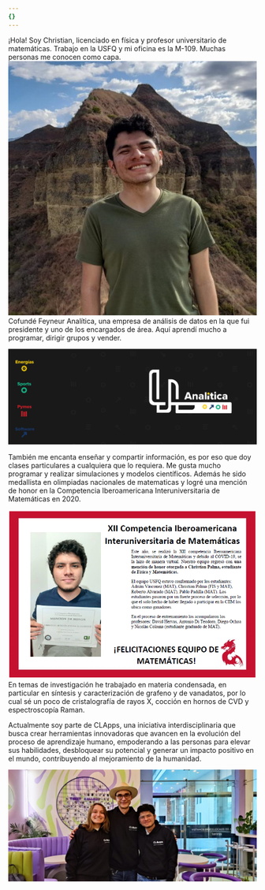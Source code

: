 ```yaml
---
{}
---
```

   
¡Hola! Soy Christian, licenciado en física y profesor universitario de matemáticas. Trabajo en la USFQ y mi oficina es la M-109. Muchas personas me conocen como capa.      
![](../../images/Pasted%20image%2020231011185809.png)      
Cofundé Feyneur Analítica, una empresa de análisis de datos en la que fui presidente y uno de los encargados de área. Aquí aprendí mucho a programar, dirigir grupos y vender.      
      
![](../../images/Pasted%20image%2020231011185646.png)      
      
También me encanta enseñar y compartir información, es por eso que doy clases particulares a cualquiera que lo requiera. Me gusta mucho programar y realizar simulaciones y modelos científicos. Además he sido medallista en olimpiadas nacionales de matematicas y logré una mención de honor en la Competencia Iberoamericana Interuniversitaria de Matemáticas en 2020.      
      
![](../../images/Pasted%20image%2020231011190053.png)      
En temas de investigación he trabajado en materia condensada, en particular en síntesis  y caracterización de grafeno y de vanadatos, por lo cual sé un poco de cristalografía de rayos X, cocción en hornos de CVD y espectroscopía Raman.      
      
Actualmente soy parte de CLApps, una iniciativa interdisciplinaria que busca crear herramientas innovadoras que avancen en la evolución del proceso de aprendizaje humano, empoderando a las personas para elevar sus habilidades, desbloquear su potencial y generar un impacto positivo en el mundo, contribuyendo al mejoramiento de la humanidad.      
      
![](../../images/Imagen%20de%20WhatsApp%202023-09-29%20a%20las%2018.17.43_d2340097.jpg)